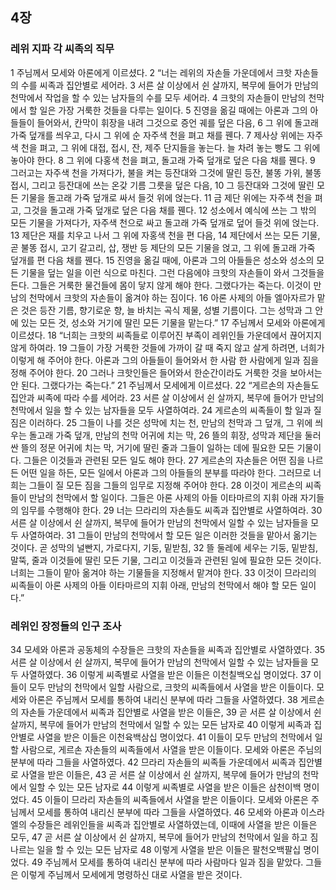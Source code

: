 ## 4장
### 레위 지파 각 씨족의 직무
1 주님께서 모세와 아론에게 이르셨다.
2 “너는 레위의 자손들 가운데에서 크핫 자손들의 수를 씨족과 집안별로 세어라.
3 서른 살 이상에서 쉰 살까지, 복무에 들어가 만남의 천막에서 작업을 할 수 있는 남자들의 수를 모두 세어라.
4 크핫의 자손들이 만남의 천막에서 할 일은 가장 거룩한 것들을 다루는 일이다.
5 진영을 옮길 때에는 아론과 그의 아들들이 들어와서, 칸막이 휘장을 내려 그것으로 증언 궤를 덮은 다음,
6 그 위에 돌고래 가죽 덮개를 씌우고, 다시 그 위에 순 자주색 천을 펴고 채를 꿴다.
7 제사상 위에는 자주색 천을 펴고, 그 위에 대접, 접시, 잔, 제주 단지들을 놓는다. 늘 차려 놓는 빵도 그 위에 놓아야 한다.
8 그 위에 다홍색 천을 펴고, 돌고래 가죽 덮개로 덮은 다음 채를 꿴다.
9 그러고는 자주색 천을 가져다가, 불을 켜는 등잔대와 그것에 딸린 등잔, 불똥 가위, 불똥 접시, 그리고 등잔대에 쓰는 온갖 기름 그릇을 덮은 다음,
10 그 등잔대와 그것에 딸린 모든 기물을 돌고래 가죽 덮개로 싸서 들것 위에 얹는다.
11 금 제단 위에는 자주색 천을 펴고, 그것을 돌고래 가죽 덮개로 덮은 다음 채를 꿴다.
12 성소에서 예식에 쓰는 그 밖의 모든 기물을 가져다가, 자주색 천으로 싸고 돌고래 가죽 덮개로 덮어 들것 위에 얹는다.
13 제단은 재를 치우고 나서 그 위에 자홍색 천을 편 다음,
14 제단에서 쓰는 모든 기물, 곧 불똥 접시, 고기 갈고리, 삽, 쟁반 등 제단의 모든 기물을 얹고, 그 위에 돌고래 가죽 덮개를 편 다음 채를 꿴다.
15 진영을 옮길 때에, 아론과 그의 아들들은 성소와 성소의 모든 기물을 덮는 일을 이런 식으로 마친다. 그런 다음에야 크핫의 자손들이 와서 그것들을 든다. 그들은 거룩한 물건들에 몸이 닿지 않게 해야 한다. 그랬다가는 죽는다. 이것이 만남의 천막에서 크핫의 자손들이 옮겨야 하는 짐이다.
16 아론 사제의 아들 엘아자르가 맡은 것은 등잔 기름, 향기로운 향, 늘 바치는 곡식 제물, 성별 기름이다. 그는 성막과 그 안에 있는 모든 것, 성소와 거기에 딸린 모든 기물을 맡는다.”
17 주님께서 모세와 아론에게 이르셨다.
18 “너희는 크핫의 씨족들로 이루어진 부족이 레위인들 가운데에서 끊어지지 않게 하여라.
19 그들이 가장 거룩한 것들에 가까이 갈 때 죽지 않고 살게 하려면, 너희가 이렇게 해 주어야 한다. 아론과 그의 아들들이 들어와서 한 사람 한 사람에게 일과 짐을 정해 주어야 한다.
20 그러나 크핫인들은 들어와서 한순간이라도 거룩한 것을 보아서는 안 된다. 그랬다가는 죽는다.”
21 주님께서 모세에게 이르셨다.
22 “게르손의 자손들도 집안과 씨족에 따라 수를 세어라.
23 서른 살 이상에서 쉰 살까지, 복무에 들어가 만남의 천막에서 일을 할 수 있는 남자들을 모두 사열하여라.
24 게르손의 씨족들이 할 일과 질 짐은 이러하다.
25 그들이 나를 것은 성막에 치는 천, 만남의 천막과 그 덮개, 그 위에 씌우는 돌고래 가죽 덮개, 만남의 천막 어귀에 치는 막,
26 뜰의 휘장, 성막과 제단을 둘러싼 뜰의 정문 어귀에 치는 막, 거기에 딸린 줄과 그들이 일하는 데에 필요한 모든 기물이다. 그들은 이것들과 관련된 모든 일도 해야 한다.
27 게르손의 자손들은 어떤 짐을 나르든 어떤 일을 하든, 모든 일에서 아론과 그의 아들들의 분부를 따라야 한다. 그러므로 너희는 그들이 질 모든 짐을 그들의 임무로 지정해 주어야 한다.
28 이것이 게르손의 씨족들이 만남의 천막에서 할 일이다. 그들은 아론 사제의 아들 이타마르의 지휘 아래 자기들의 임무를 수행해야 한다.
29 너는 므라리의 자손들도 씨족과 집안별로 사열하여라.
30 서른 살 이상에서 쉰 살까지, 복무에 들어가 만남의 천막에서 일할 수 있는 남자들을 모두 사열하여라.
31 그들이 만남의 천막에서 할 모든 일은 이러한 것들을 맡아서 옮기는 것이다. 곧 성막의 널빤지, 가로다지, 기둥, 밑받침,
32 뜰 둘레에 세우는 기둥, 밑받침, 말뚝, 줄과 이것들에 딸린 모든 기물, 그리고 이것들과 관련된 일에 필요한 모든 것이다. 너희는 그들이 맡아 옮겨야 하는 기물들을 지정해서 맡겨야 한다.
33 이것이 므라리의 씨족들이 아론 사제의 아들 이타마르의 지휘 아래, 만남의 천막에서 해야 할 모든 일이다.”
### 레위인 장정들의 인구 조사
34 모세와 아론과 공동체의 수장들은 크핫의 자손들을 씨족과 집안별로 사열하였다.
35 서른 살 이상에서 쉰 살까지, 복무에 들어가 만남의 천막에서 일할 수 있는 남자들을 모두 사열하였다.
36 이렇게 씨족별로 사열을 받은 이들은 이천칠백오십 명이었다.
37 이들이 모두 만남의 천막에서 일할 사람으로, 크핫의 씨족들에서 사열을 받은 이들이다. 모세와 아론은 주님께서 모세를 통하여 내리신 분부에 따라 그들을 사열하였다.
38 게르손의 자손들 가운데에서 씨족과 집안별로 사열을 받은 이들은,
39 곧 서른 살 이상에서 쉰 살까지, 복무에 들어가 만남의 천막에서 일할 수 있는 모든 남자로
40 이렇게 씨족과 집안별로 사열을 받은 이들은 이천육백삼십 명이었다.
41 이들이 모두 만남의 천막에서 일할 사람으로, 게르손 자손들의 씨족들에서 사열을 받은 이들이다. 모세와 아론은 주님의 분부에 따라 그들을 사열하였다.
42 므라리 자손들의 씨족들 가운데에서 씨족과 집안별로 사열을 받은 이들은,
43 곧 서른 살 이상에서 쉰 살까지, 복무에 들어가 만남의 천막에서 일할 수 있는 모든 남자로
44 이렇게 씨족별로 사열을 받은 이들은 삼천이백 명이었다.
45 이들이 므라리 자손들의 씨족들에서 사열을 받은 이들이다. 모세와 아론은 주님께서 모세를 통하여 내리신 분부에 따라 그들을 사열하였다.
46 모세와 아론과 이스라엘의 수장들은 레위인들을 씨족과 집안별로 사열하였는데, 이때에 사열을 받은 이들은 모두,
47 곧 서른 살 이상에서 쉰 살까지, 복무에 들어가 만남의 천막에서 일을 하고 짐 나르는 일을 할 수 있는 모든 남자로
48 이렇게 사열을 받은 이들은 팔천오백팔십 명이었다.
49 주님께서 모세를 통하여 내리신 분부에 따라 사람마다 일과 짐을 맡았다. 그들은 이렇게 주님께서 모세에게 명령하신 대로 사열을 받은 것이다.
